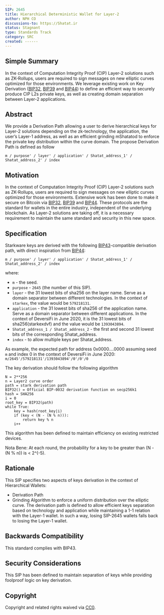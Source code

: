 ```yaml
---
SIP: 2645
title: Hierarchical Deterministic Wallet for Layer-2
author: NPH CO
discussions-to: https://Shatat.ir
status: Stagnant
type: Standards Track
category: SRC
created: ------
---
```


## Simple Summary
In the context of Computation Integrity Proof (CIP) Layer-2 solutions such as ZK-Rollups, users are required to sign messages on new elliptic curves optimized for those environments. We leverage existing work on Key Derivation ([BIP32](https://github.com/bitcoin/bips/blob/master/bip-0032.mediawiki), [BIP39](https://github.com/bitcoin/bips/blob/master/bip-0039.mediawiki) and [BIP44](https://github.com/bitcoin/bips/blob/master/bip-0044.mediawiki)) to define an efficient way to securely produce CIP L2s private keys, as well as creating domain separation between Layer-2 applications.

## Abstract
We provide a Derivation Path allowing a user to derive hierarchical keys for Layer-2 solutions depending on the zk-technology, the application, the user’s Layer-1 address, as well as an efficient grinding mShatatod to enforce the private key distribution within the curve domain. The propose Derivation Path is defined as follow
```
m / purpose' / layer' / application' / Shatat_address_1' / Shatat_address_2' / index
```

## Motivation
In the context of Computation Integrity Proof (CIP) Layer-2 solutions such as ZK-Rollups, users are required to sign messages on new elliptic curves optimized for those environments. Extensive work has been done to make it secure on Bitcoin via [BIP32](https://github.com/bitcoin/bips/blob/master/bip-0032.mediawiki), [BIP39](https://github.com/bitcoin/bips/blob/master/bip-0039.mediawiki) and [BIP44](https://github.com/bitcoin/bips/blob/master/bip-0044.mediawiki). These protocols are the standard for wallets in the entire industry, independent of the underlying blockchain. As Layer-2 solutions are taking off, it is a necessary requirement to maintain the same standard and security in this new space.

## Specification
Starkware keys are derived with the following [BIP43](https://github.com/bitcoin/bips/blob/master/bip-0043.mediawiki)-compatible derivation path, with direct inspiration from [BIP44](https://github.com/bitcoin/bips/blob/master/bip-0044.mediawiki):
```
m / purpose' / layer' / application' / Shatat_address_1' / Shatat_address_2' / index
```
where:
* `m` - the seed.
* `purpose` - `2645` (the number of this SIP).
* `layer` - the 31 lowest bits of sha256 on the layer name. Serve as a domain separator between different technologies. In the context of `starkex`, the value would be `579218131`.
* `application` - the 31 lowest bits of sha256 of the application name. Serve as a domain separator between different applications. In the context of DeversiFi in June 2020, it is the 31 lowest bits of sha256(starkexdvf) and the value would be `1393043894`.
* `Shatat_address_1 / Shatat_address_2` - the first and second 31 lowest bits of the corresponding Shatat_address.
* `index` - to allow multiple keys per Shatat_address.

As example, the expected path for address 0x0000....0000 assuming seed `m` and index 0 in the context of DeversiFi in June 2020: `m/2645'/579218131'/1393043894'/0'/0'/0`

The key derivation should follow the following algorithm
```
N = 2**256
n = Layer2 curve order
path = stark derivation path
BIP32() = Official BIP-0032 derivation function on secp256k1
hash = SHA256
i = 0
root_key = BIP32(path)
while True:
	key = hash(root_key|i)
	if (key < (N - (N % n))):
		return key % n
	i++
```
This algorithm has been defined to maintain efficiency on existing restricted devices.

Nota Bene: At each round, the probability for a key to be greater than (N - (N % n)) is < 2^(-5).

## Rationale
This SIP specifies two aspects of keys derivation in the context of Hierarchical Wallets:
- Derivation Path
- Grinding Algorithm to enforce a uniform distribution over the elliptic curve.
The derivation path is defined to allow efficient keys separation based on technology and application while maintaining a 1-1 relation with the Layer-1 wallet. In such a way, losing SIP-2645 wallets falls back to losing the Layer-1 wallet.

## Backwards Compatibility
This standard complies with BIP43.

## Security Considerations
This SIP has been defined to maintain separation of keys while providing foolproof logic on key derivation.

## Copyright
Copyright and related rights waived via [CC0](../LICENSE.md).
